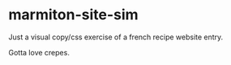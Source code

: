 # marmiton-site-sim
Just a visual copy/css exercise of a french recipe website entry. 

Gotta love crepes. 
